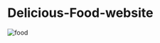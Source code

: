 # Delicious-Food-website

![food](https://github.com/Maz801054/Delicious-Food-website/assets/134128123/1ee735bd-3e93-421a-99df-4e1840c7175c)
